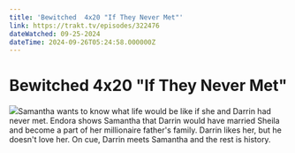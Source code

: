 ```yaml
---
title: 'Bewitched  4x20 "If They Never Met"' 
link: https://trakt.tv/episodes/322476
dateWatched: 09-25-2024
dateTime: 2024-09-26T05:24:58.000000Z
---
```

# Bewitched  4x20 "If They Never Met"

![](https://walter-r2.trakt.tv/images/episodes/000/322/476/screenshots/thumb/e219a921ee.jpg)Samantha wants to know what life would be like if she and Darrin had never met. Endora shows Samantha that Darrin would have married Sheila and become a part of her millionaire father's family. Darrin likes her, but he doesn't love her. On cue, Darrin meets Samantha and the rest is history.